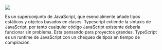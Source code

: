 ![](https://upload.wikimedia.org/wikipedia/commons/thumb/4/4c/Typescript_logo_2020.svg/300px-Typescript_logo_2020.svg.png)

Es un superconjunto de JavaScript, que esencialmente añade tipos estáticos y objetos basados en clases.
Typescript extiende la sintaxis de JavaScript, por tanto cualquier código JavaScript existente debería funcionar sin problema. 
Esta pensando para proyectos grandes.
TypeScript es un runtime de JavaScript con un chequeo de tipos en tiempo de compilación.

